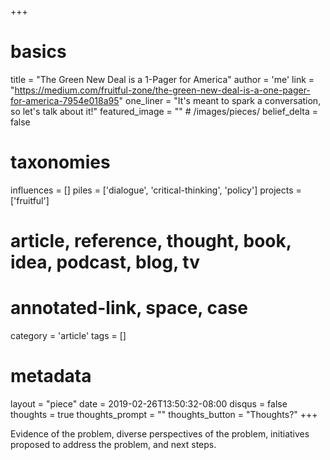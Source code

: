 +++
# basics
title     		 	= "The Green New Deal is a 1-Pager for America"
author    		 	= 'me'
link      		 	= "https://medium.com/fruitful-zone/the-green-new-deal-is-a-one-pager-for-america-7954e018a95"
one_liner 		 	= "It's meant to spark a conversation, so let's talk about it!"
featured_image 	= "" # /images/pieces/
belief_delta   	= false

# taxonomies
influences		 	= []
piles     		 	= ['dialogue', 'critical-thinking', 'policy']
projects			 	= ['fruitful']

# article, reference, thought, book, idea, podcast, blog, tv
# annotated-link, space, case
category  		 	= 'article'
tags					 	= []

# metadata
layout	    	 	= "piece"
date      		 	= 2019-02-26T13:50:32-08:00
disqus    		 	= false
thoughts			 	= true
thoughts_prompt = ""
thoughts_button = "Thoughts?"
+++

Evidence of the problem, diverse perspectives of the problem, initiatives proposed to address the problem, and next steps.